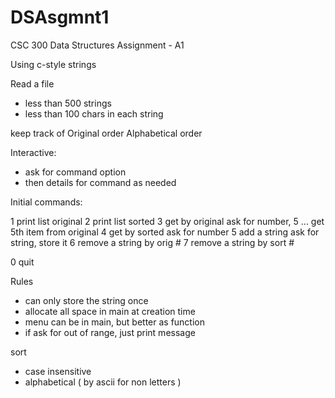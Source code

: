 # DSAsgmnt1
CSC 300 Data Structures 
Assignment - A1

Using c-style strings

Read a file
 - less than 500 strings
 - less than 100 chars in each string

keep track of
  Original order
  Alphabetical order


Interactive:
  - ask for command option
  - then details for command as needed


Initial commands:

1 print list original
2 print list sorted
3 get by original
    ask for number, 5  ... get 5th item from original
4 get by sorted
    ask for number
5 add a string
    ask for string, store it
6 remove a string by orig #
7 remove a string by sort #

0 quit


Rules
 - can only store the string once
 - allocate all space in main at creation time
 - menu can be in main, but better as function
 - if ask for out of range, just print message

sort
 - case insensitive
 - alphabetical ( by ascii for non letters )

